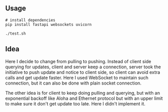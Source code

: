 ## Usage
````
# install dependencies
pip install fastapi websockets uvicorn

./test.sh
````

## Idea

Here I decide to change from pulling to pushing. Instead of client side querying for updates, client and server keep a 
connection, server took the initiative to push update and notice to client side, so client can avoid extra calls and get
update faster. Here I used WebSocket to maintain such connection, but it can also be done with plain socket connection.

The other idea is for client to keep doing pulling and querying, but with an exponential backoff like Aloha and Ethernet
protocol but with an upper limit to make sure it don't get update too late. Here I didn't implement it.
